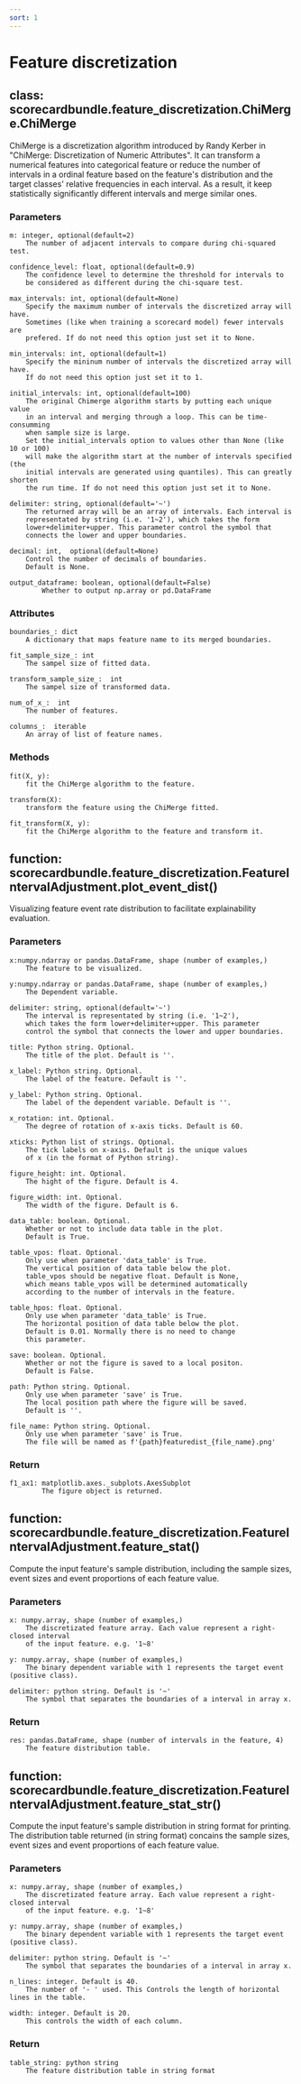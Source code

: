 ```yaml
---
sort: 1
---
```


# Feature discretization

## class: scorecardbundle.feature_discretization.ChiMerge.ChiMerge

ChiMerge is a discretization algorithm introduced by Randy Kerber in "ChiMerge: Discretization of Numeric Attributes". It can transform a numerical features into categorical feature or reduce the number of intervals in a ordinal feature based on the feature's distribution and the target classes' relative frequencies in each interval. As a result, it keep statistically significantly different intervals and merge similar ones.

### Parameters

```
m: integer, optional(default=2)
    The number of adjacent intervals to compare during chi-squared test.

confidence_level: float, optional(default=0.9)
    The confidence level to determine the threshold for intervals to
    be considered as different during the chi-square test.

max_intervals: int, optional(default=None)
    Specify the maximum number of intervals the discretized array will have.
    Sometimes (like when training a scorecard model) fewer intervals are
    prefered. If do not need this option just set it to None.

min_intervals: int, optional(default=1)
    Specify the mininum number of intervals the discretized array will have.
    If do not need this option just set it to 1.

initial_intervals: int, optional(default=100)
    The original Chimerge algorithm starts by putting each unique value
    in an interval and merging through a loop. This can be time-consumming
    when sample size is large. 
    Set the initial_intervals option to values other than None (like 10 or 100) 
    will make the algorithm start at the number of intervals specified (the
    initial intervals are generated using quantiles). This can greatly shorten
    the run time. If do not need this option just set it to None.
 
delimiter: string, optional(default='~')
    The returned array will be an array of intervals. Each interval is
    representated by string (i.e. '1~2'), which takes the form
    lower+delimiter+upper. This parameter control the symbol that
    connects the lower and upper boundaries.

decimal: int,  optional(default=None)
    Control the number of decimals of boundaries.
    Default is None.

output_dataframe: boolean, optional(default=False)
        Whether to output np.array or pd.DataFrame
```

### Attributes

```
boundaries_: dict
    A dictionary that maps feature name to its merged boundaries.

fit_sample_size_: int
    The sampel size of fitted data.

transform_sample_size_:  int
    The sampel size of transformed data.

num_of_x_:  int
    The number of features.

columns_:  iterable
    An array of list of feature names.
```

### Methods

```
fit(X, y): 
    fit the ChiMerge algorithm to the feature.

transform(X): 
    transform the feature using the ChiMerge fitted.

fit_transform(X, y): 
    fit the ChiMerge algorithm to the feature and transform it.    
```

## function:  scorecardbundle.feature_discretization.FeatureIntervalAdjustment.plot_event_dist()

Visualizing feature event rate distribution to facilitate explainability evaluation.

### Parameters

~~~
x:numpy.ndarray or pandas.DataFrame, shape (number of examples,)
    The feature to be visualized.

y:numpy.ndarray or pandas.DataFrame, shape (number of examples,)
    The Dependent variable.

delimiter: string, optional(default='~')
    The interval is representated by string (i.e. '1~2'), 
    which takes the form lower+delimiter+upper. This parameter 
    control the symbol that connects the lower and upper boundaries.   

title: Python string. Optional.
    The title of the plot. Default is ''.

x_label: Python string. Optional.
    The label of the feature. Default is ''.

y_label: Python string. Optional.
    The label of the dependent variable. Default is ''.

x_rotation: int. Optional.
    The degree of rotation of x-axis ticks. Default is 60.

xticks: Python list of strings. Optional.
    The tick labels on x-axis. Default is the unique values
    of x (in the format of Python string).

figure_height: int. Optional.
    The hight of the figure. Default is 4.

figure_width: int. Optional.
    The width of the figure. Default is 6.

data_table: boolean. Optional.
    Whether or not to include data table in the plot.
    Default is True.

table_vpos: float. Optional.
    Only use when parameter 'data_table' is True.
    The vertical position of data table below the plot.
    table_vpos should be negative float. Default is None, 
    which means table_vpos will be determined automatically
    according to the number of intervals in the feature.

table_hpos: float. Optional.
    Only use when parameter 'data_table' is True.
    The horizontal position of data table below the plot.
    Default is 0.01. Normally there is no need to change
    this parameter.

save: boolean. Optional.
    Whether or not the figure is saved to a local positon.
    Default is False.

path: Python string. Optional.
    Only use when parameter 'save' is True.
    The local position path where the figure will be saved.
    Default is ''.

file_name: Python string. Optional.
    Only use when parameter 'save' is True.
    The file will be named as f'{path}featuredist_{file_name}.png'
~~~

### Return

~~~
f1_ax1: matplotlib.axes._subplots.AxesSubplot
        The figure object is returned.
~~~

## function:  scorecardbundle.feature_discretization.FeatureIntervalAdjustment.feature_stat()

Compute the input feature's sample distribution, including the sample sizes, event sizes and event proportions of each feature value.

### Parameters

~~~
x: numpy.array, shape (number of examples,)
    The discretizated feature array. Each value represent a right-closed interval
    of the input feature. e.g. '1~8'

y: numpy.array, shape (number of examples,)
    The binary dependent variable with 1 represents the target event (positive class).

delimiter: python string. Default is '~'
    The symbol that separates the boundaries of a interval in array x.
~~~

### Return

~~~
res: pandas.DataFrame, shape (number of intervals in the feature, 4)
    The feature distribution table.
~~~

## function:  scorecardbundle.feature_discretization.FeatureIntervalAdjustment.feature_stat_str()

Compute the input feature's sample distribution in string format for printing. The distribution table returned (in string format) concains the sample sizes, event sizes and event proportions of each feature value.

### Parameters

~~~
x: numpy.array, shape (number of examples,)
    The discretizated feature array. Each value represent a right-closed interval
    of the input feature. e.g. '1~8'

y: numpy.array, shape (number of examples,)
    The binary dependent variable with 1 represents the target event (positive class).

delimiter: python string. Default is '~'
    The symbol that separates the boundaries of a interval in array x.

n_lines: integer. Default is 40.
    The number of '- ' used. This Controls the length of horizontal lines in the table. 

width: integer. Default is 20.
    This controls the width of each column.

~~~

### Return

~~~
table_string: python string
    The feature distribution table in string format
~~~



















